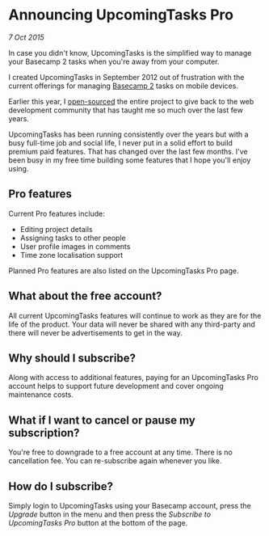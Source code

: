 # Announcing UpcomingTasks Pro
_7 Oct 2015_

In case you didn't know, UpcomingTasks is the simplified way to manage your Basecamp 2 tasks when you're away from your computer.

I created UpcomingTasks in September 2012 out of frustration with the current offerings for managing [Basecamp 2](https://basecamp.com/) tasks on mobile devices.

Earlier this year, I [open-sourced](https://git.murty.io/brendan/upcomingtasks) the entire project to give back to the web development community that has taught me so much over the last few years.

UpcomingTasks has been running consistently over the years but with a busy full-time job and social life, I never put in a solid effort to build premium paid features. That has changed over the last few months. I've been busy in my free time building some features that I hope you'll enjoy using.

## Pro features

Current Pro features include:

- Editing project details
- Assigning tasks to other people
- User profile images in comments
- Time zone localisation support

Planned Pro features are also listed on the UpcomingTasks Pro page.

## What about the free account?

All current UpcomingTasks features will continue to work as they are for the life of the product. Your data will never be shared with any third-party and there will never be advertisements to get in the way.

## Why should I subscribe?

Along with access to additional features, paying for an UpcomingTasks Pro account helps to support future development and cover ongoing maintenance costs.

## What if I want to cancel or pause my subscription?

You're free to downgrade to a free account at any time. There is no cancellation fee. You can re-subscribe again whenever you like.

## How do I subscribe?

Simply login to UpcomingTasks using your Basecamp account, press the *Upgrade* button in the menu and then press the *Subscribe to UpcomingTasks Pro* button at the bottom of the page.
